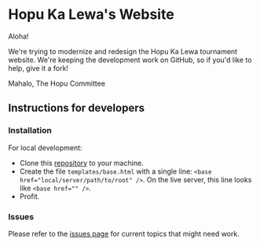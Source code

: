 Hopu Ka Lewa's Website
======================

Aloha!

We're trying to modernize and redesign the Hopu Ka Lewa tournament website.  We're keeping the development work on GitHub, so if you'd like to help, give it a fork!

Mahalo,
The Hopu Committee

Instructions for developers
---------------------------

### Installation

For local development:
+ Clone this [repository](https://github.com/kcmckell/Hopu-Ka-Lewa-website) to your machine.
+ Create the file `templates/base.html` with a single line: `<base href="local/server/path/to/root" />`.  On the live server, this line looks like `<base href="" />`.
+ Profit.

### Issues

Please refer to the [issues page](https://github.com/kcmckell/Hopu-Ka-Lewa-website/issues?labels=&milestone=&state=open) for current topics that might need work.

<!--
    /*
     * Hopu Ka Lewa webpage template.
     * written by Clay "Dukes" McKell, 2012.
     * clay@claymckell.com
     * 
     * Hello and welcome Hopu developer!
     * You've found the general template for all Hopu pages.  Congrats!
     * We're using the Twig templating system: http://www.twig-project.org/
     * Basically, this means that every new page you'll create should have the following PHP commands at the top:
     * 
     * &lt ? php
        require_once 'twig/lib/Twig/Autoloader.php';
        Twig_Autoloader::register();
        $loader = new Twig_Loader_Filesystem('templates');
        $twig = new Twig_Environment($loader, array(
          'cache' => 'tmp/chache',
        ));
        $template = $twig->loadTemplate('hopu_template_2012.php');
        $params = array(
          'pagetitle' => 'Hat Draw',
          'description' => 'Outer island hat draw tournament.',
          'keywords' => 'Hawaii, ultimate, outer island, neighbor island, frisbee, ultimate frisbee, coed, hat, hat draw',
          'content' => 'Page content goes here.'
        );
        $template->display($params);
        ? &gt
     *
     * Other possible variables include:
     * 'slider' => array( array( 'uri' => 'path/to/image/file', 'href' => 'URL for link'), ... )
     * 'fbscript' => true  // Boolean to include Facebook like box initialization script or not.
     * 'customstyle' => array(
     *                  'selector' => array(
     *                      'attribute1' => 'value1', 'attribute2 => 'value2'
     *                      )
     *                  )
     * Basically you can include any last-minute custom CSS with this guy.
     * The page design below is based on the Yet Another Mobiler Boilerplage (YAMB): http://www.prowebdesign.ro/yet-another-boilerplate-for-responsive-mobile-web-design-yamb/
     * 
     */
-->